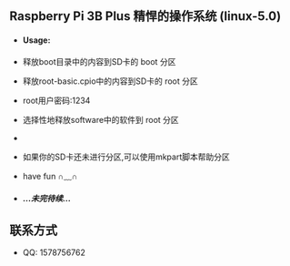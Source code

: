 ## Raspberry Pi 3B Plus 精悍的操作系统 (linux-5.0)

* #### Usage:
* 释放boot目录中的内容到SD卡的 boot 分区
* 释放root-basic.cpio中的内容到SD卡的 root 分区
* root用户密码:1234
* 选择性地释放software中的软件到 root 分区
*
* 如果你的SD卡还未进行分区,可以使用mkpart脚本帮助分区
* have fun    ∩﹏∩

* ##### ...未完待续...

## 联系方式

* QQ: 1578756762
